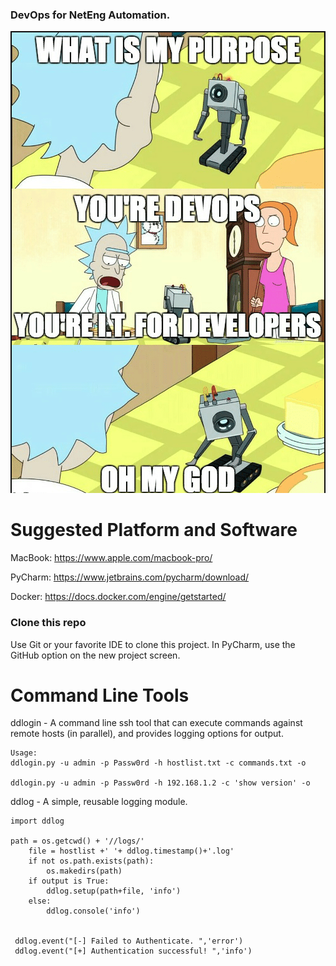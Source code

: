 ### DevOps for NetEng Automation.

![screenshot](devops.png)

# Suggested Platform and Software  

MacBook:
https://www.apple.com/macbook-pro/

PyCharm:
https://www.jetbrains.com/pycharm/download/

Docker:
https://docs.docker.com/engine/getstarted/

### Clone this repo

Use Git or your favorite IDE to clone this project. In PyCharm, use the GitHub option on the new project screen.          
 

# Command Line Tools  
ddlogin - A command line ssh tool that can execute commands against remote hosts (in parallel), and provides logging options for output.   
```
Usage:
ddlogin.py -u admin -p Passw0rd -h hostlist.txt -c commands.txt -o

ddlogin.py -u admin -p Passw0rd -h 192.168.1.2 -c 'show version' -o
```
ddlog - A simple, reusable logging module.   

```
import ddlog

path = os.getcwd() + '//logs/'
    file = hostlist +' '+ ddlog.timestamp()+'.log'
    if not os.path.exists(path):
        os.makedirs(path)
    if output is True:
        ddlog.setup(path+file, 'info')
    else:
        ddlog.console('info')

 
 ddlog.event("[-] Failed to Authenticate. ",'error')
 ddlog.event("[+] Authentication successful! ",'info')
```
